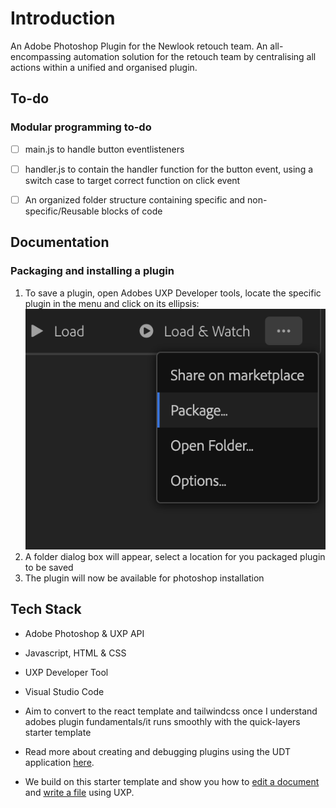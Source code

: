 # Introduction

An Adobe Photoshop Plugin for the Newlook retouch team. An all-encompassing automation solution for the retouch team by centralising all actions within a unified and organised plugin.


## To-do

### Modular programming to-do

- [ ] main.js to handle button eventlisteners 
- [ ] handler.js  to contain the handler function for the button event, using a switch case to target correct function on click event 
- [ ] An organized folder structure containing specific and non-specific/Reusable blocks of code


## Documentation

### Packaging and installing a plugin 

1. To save a plugin, open Adobes UXP Developer tools, locate the specific plugin in the menu and click on its ellipsis:
![Save/Package a plugin](/documention/package.png)
2. A folder dialog box will appear, select a location for you packaged plugin to be saved
3. The plugin will now be available for photoshop installation 

## Tech Stack

* Adobe Photoshop & UXP API
* Javascript, HTML & CSS
* UXP Developer Tool
* Visual Studio Code
* Aim to convert to the react template and tailwindcss once I understand adobes plugin fundamentals/it runs smoothly with the quick-layers starter template 


* Read more about creating and debugging plugins using the UDT application [here](https://developer.adobe.com/photoshop/uxp/2022/guides/devtool/udt-walkthrough/). 
* We build on this starter template and show you how to [edit a document](https://developer.adobe.com/photoshop/uxp/2022/guides/getting-started/editing-the-document/) and [write a file](https://developer.adobe.com/photoshop/uxp/2022/guides/getting-started/writing-a-file/) using UXP. 
